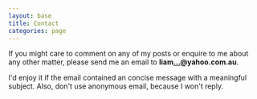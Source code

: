 ```yaml
---
layout: base
title: Contact
categories: page
---
```

If you might care to comment on any of my posts or enquire to me about any other matter, please send me an email to <strong id="email">liam<a href="http://www.google.com/recaptcha/mailhide/d?k=01Z2CRv5ma4-3OqwA1rCC-BA==&amp;c=bVfOKvHf6rSSTrVlU55bOc8NHlscjmm8LOrQRFPPAkk=" onclick="window.open('http://www.google.com/recaptcha/mailhide/d?k\07501Z2CRv5ma4-3OqwA1rCC-BA\75\75\46c\75bVfOKvHf6rSSTrVlU55bOc8NHlscjmm8LOrQRFPPAkk\075', '', 'toolbar=0,scrollbars=0,location=0,statusbar=0,menubar=0,resizable=0,width=500,height=300'); return false;" title="Reveal this e-mail address">&hellip;</a>@yahoo.com.au</strong>.

I'd enjoy it if the email contained an concise message with a meaningful subject. Also, don't use anonymous email, because I won't reply.
